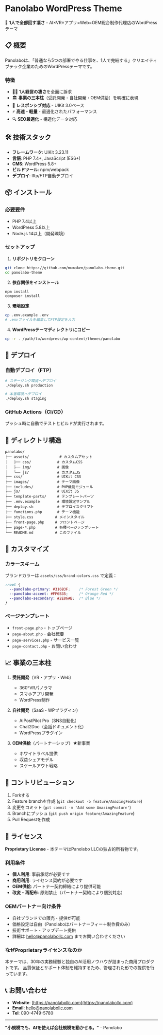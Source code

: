 # Panolabo WordPress Theme

🚀 **1人で全部回す凄さ** - AI×VR×アプリ×Web×OEM総合制作代理店のWordPressテーマ

## 📋 概要

Panolaboは、「普通なら5つの部署でやる仕事を、1人で完結する」クリエイティブテック企業のためのWordPressテーマです。

### 特徴

- 👨‍💼 **1人経営の凄さ**を全面に訴求
- 🏛️ **事業の三本柱**（受託開発・自社開発・OEM供給）を明確に表現
- 📱 **レスポンシブ対応** - UIKit 3.0ベース
- ⚡ **高速・軽量** - 最適化されたパフォーマンス
- 🔍 **SEO最適化** - 構造化データ対応

## 🛠️ 技術スタック

- **フレームワーク**: UIKit 3.23.11
- **言語**: PHP 7.4+, JavaScript (ES6+)
- **CMS**: WordPress 5.8+
- **ビルドツール**: npm/webpack
- **デプロイ**: lftp/FTP自動デプロイ

## 📦 インストール

### 必要要件

- PHP 7.4以上
- WordPress 5.8以上
- Node.js 14以上（開発環境）

### セットアップ

1. **リポジトリをクローン**
```bash
git clone https://github.com/numaken/panolabo-theme.git
cd panolabo-theme
```

2. **依存関係をインストール**
```bash
npm install
composer install
```

3. **環境設定**
```bash
cp .env.example .env
# .envファイルを編集してFTP設定を入力
```

4. **WordPressテーマディレクトリにコピー**
```bash
cp -r . /path/to/wordpress/wp-content/themes/panolabo
```

## 🚀 デプロイ

### 自動デプロイ（FTP）

```bash
# ステージング環境へデプロイ
./deploy.sh production

# 本番環境へデプロイ
./deploy.sh staging
```

### GitHub Actions（CI/CD）

プッシュ時に自動でテストとビルドが実行されます。

## 📂 ディレクトリ構造

```
panolabo/
├── assets/              # カスタムアセット
│   ├── css/            # カスタムCSS
│   ├── img/            # 画像
│   └── js/             # カスタムJS
├── css/                # UIKit CSS
├── images/             # テーマ画像
├── includes/           # PHP機能モジュール
├── js/                 # UIKit JS
├── template-parts/     # テンプレートパーツ
├── .env.example        # 環境設定サンプル
├── deploy.sh           # デプロイスクリプト
├── functions.php       # テーマ機能
├── style.css          # メインスタイル
├── front-page.php     # フロントページ
├── page-*.php         # 各種ページテンプレート
└── README.md          # このファイル
```

## 🎨 カスタマイズ

### カラースキーム

ブランドカラーは `assets/css/brand-colors.css` で定義：

```css
:root {
  --panolabo-primary: #316B3F;    /* Forest Green */
  --panolabo-accent: #FF6B35;     /* Orange Red */
  --panolabo-secondary: #2E86AB;  /* Blue */
}
```

### ページテンプレート

- `front-page.php` - トップページ
- `page-about.php` - 会社概要
- `page-services.php` - サービス一覧
- `page-contact.php` - お問い合わせ

## 📈 事業の三本柱

1. **受託開発**（VR・アプリ・Web）
   - 360°VRパノラマ
   - スマホアプリ開発
   - WordPress制作

2. **自社開発**（SaaS・WPプラグイン）
   - AiPostPilot Pro（SNS自動化）
   - Chat2Doc（会話ドキュメント化）
   - WordPressプラグイン

3. **OEM供給**（パートナーシップ）★新事業
   - ホワイトラベル提供
   - 収益シェアモデル
   - スケールアウト戦略

## 🤝 コントリビューション

1. Forkする
2. Feature branchを作成 (`git checkout -b feature/AmazingFeature`)
3. 変更をコミット (`git commit -m 'Add some AmazingFeature'`)
4. Branchにプッシュ (`git push origin feature/AmazingFeature`)
5. Pull Requestを作成

## 📄 ライセンス

**Proprietary License** - 本テーマはPanolabo LLCの独占的所有物です。

### 利用条件
- **個人利用**: 事前承認が必要です
- **商用利用**: ライセンス契約が必要です
- **OEM供給**: パートナー契約締結により提供可能
- **改変・再配布**: 原則禁止（パートナー契約により個別対応）

### OEMパートナー向け条件
- 自社ブランドでの販売・提供が可能
- 価格設定は自由（Panolaboはパートナーフィー＋制作費のみ）
- 技術サポート・アップデート提供
- 詳細は hello@panolabollc.com までお問い合わせください

### なぜProprietaryライセンスなのか
本テーマは、30年の実務経験と独自のAI活用ノウハウが詰まった商用プロダクトです。
品質保証とサポート体制を維持するため、管理された形での提供を行っています。

## 📞 お問い合わせ

- **Website**: [https://panolabollc.com](https://panolabollc.com)
- **Email**: hello@panolabollc.com
- **Tel**: 090-4749-5780

---

**"小規模でも、AIを使えば会社規模を動かせる。"** - Panolabo